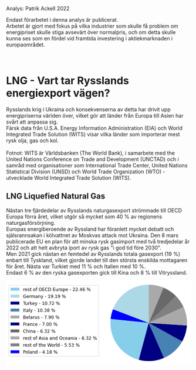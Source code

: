 Analys: Patrik Ackell 2022

Endast förarbetet i denna analys är publicerat.
<br>
Arbetet är gjort med fokus på vilka industrier som skulle få problem om energipriset skulle stiga avsevärt över normalpris, och om detta skulle kunna ses som en fördel vid framtida investering i aktiekmarknaden i europaområdet.
<br>
<br>
<br>
# LNG - Vart tar Rysslands energiexport vägen?
Rysslands krig i Ukraina och konsekvenserna av detta har drivit upp energipriserna världen över, vilket gör att länder från Europa till Asien har svårt att anpassa sig.
<br>
Färsk data från U.S.A. Energy Information Administration (EIA) och World Integrated Trade Solution (WITS) visar vilka länder som importerar mest rysk olja, gas och kol.
<br>
<br>
Fotnot: WITS är Världsbanken (The World Bank), i samarbete med the United Nations Conference on Trade and Development (UNCTAD) och i samråd med organisationer som International Trade Center, United Nations Statistical Division (UNSD) och World Trade Organization (WTO) - utvecklade World Integrated Trade Solution (WITS).
<br>
## LNG Liquefied Natural Gas
Nästan tre fjärdedelar av Rysslands naturgasexport strömmade till OECD Europa förra året, vilket utgör så mycket som 40 % av regionens naturgasförsörjning.
<br>
Europas energiberoende av Ryssland har föranlett mycket debatt och själsrannsakan i kölvattnet av Moskvas attack mot Ukraina. Den 8 mars publicerade EU en plan för att minska rysk gasimport med två tredjedelar år 2022 och att helt avbryta iport av rysk gas "i god tid före 2030".
<br>
Men 2021 gick nästan en femtedel av Rysslands totala gasexport (19 %) enbart till Tyskland, vilket gjorde landet till den största enskilda mottagaren för året. Nästa var Turkiet med 11 % och Italien med 10 %.
<br>
Endast 6 % av den ryska gasexporten gick till Kina och 8 % till Vitryssland.

![Piechart LNG](https://github.com/IoT-Dude/blogg_mtrl/blob/main/piechart_rysk_LNG.png)
